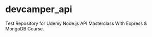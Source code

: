 # devcamper_api
Test Repository for Udemy Node.js API Masterclass With Express &amp; MongoDB Course.
